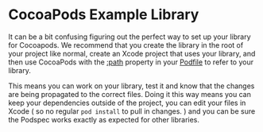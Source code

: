 CocoaPods Example Library
================

It can be a bit confusing figuring out the perfect way to set up your library for Cocoapods. We recommend that you create the library in the root of your project like normal, create an Xcode project that uses your library, and then use CocoaPods with the [:path](http://docs.cocoapods.org/podfile.html#pod) property in your [Podfile](podfile_link) to refer to your library.

This means you can work on your library, test it and know that the changes are being propagated to the correct files. Doing it this way means you can keep your dependencies outside of the project, you can edit your files in Xcode ( so no regular `pod install` to pull in changes. ) and you can be sure the Podspec works exactly as expected for other libraries.

